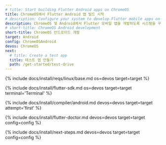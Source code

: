 ```yaml
---
# title: Start building Flutter Android apps on ChromeOS
title: ChromeOS에서 Flutter Android 앱 빌드 시작
# description: Configure your system to develop Flutter mobile apps on ChromeOS and Android.
description: ChromeOS 및 Android에서 Flutter 모바일 앱을 개발하도록 시스템을 구성하세요.
# short-title: ChromeOS Android development
short-title: ChromeOS 안드로이드 개발
target: Android
config: ChromeOSAndroid
devos: ChromeOS
next:
  # title: Create a test app
  title: 테스트 앱 만들기
  path: /get-started/test-drive
---
```


{% include docs/install/reqs/linux/base.md os=devos target=target %}

{% include docs/install/flutter-sdk.md os=devos target=target terminal='Terminal' %}

{% include docs/install/compiler/android.md devos=devos target=target attempt='first' %}

{% include docs/install/flutter-doctor.md devos=devos target=target config=config %}

{% include docs/install/next-steps.md devos=devos target=target config=config %}
